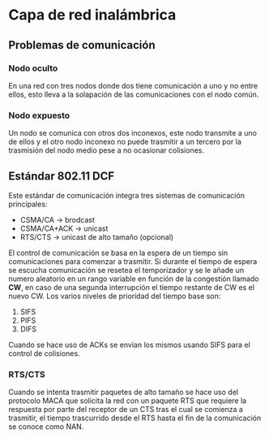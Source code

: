 # Capa de red inalámbrica

## Problemas de comunicación

### Nodo oculto

En una red con tres nodos donde dos tiene comunicación a uno y no entre ellos, esto lleva a la solapación de las comunicaciones con el nodo común.

### Nodo expuesto

Un nodo se comunica con otros dos inconexos, este nodo transmite a uno de ellos y el otro nodo inconexo no puede trasmitir a un tercero por la trasmisión del nodo medio pese a no ocasionar colisiones.

## Estándar 802.11 DCF

Este estándar de comunicación integra tres sistemas de comunicación principales:

- CSMA/CA -> brodcast
- CSMA/CA+ACK -> unicast
- RTS/CTS -> unicast de alto tamaño (opcional)

El control de comunicación se basa en la espera de un tiempo sin comunicaciones para comenzar a trasmitir. Si durante el tiempo de espera se escucha comunicación se resetea el temporizador y se le añade un numero aleatorio en un rango variable en función de la congestión llamado **CW**, en caso de una segunda interrupción el tiempo restante de CW es el nuevo CW. Los varios niveles de prioridad del tiempo base son:

1. SIFS
2. PIFS
3. DIFS

Cuando se hace uso de ACKs se envían los mismos usando SIFS para el control de colisiones.

### RTS/CTS

Cuando se intenta trasmitir paquetes de alto tamaño se hace uso del protocolo MACA que solicita la red con un paquete RTS que requiere la respuesta por parte del receptor de un CTS tras el cual se comienza a trasmitir, el tiempo trascurrido desde el RTS hasta el fin de la comunicación se conoce como NAN.

# 